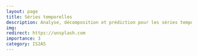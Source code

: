 ```yaml
---
layout: page
title: Séries temporelles
description: Analyse, décomposition et prédiction pour les séries temporelles
img: 
redirect: https://unsplash.com
importance: 3
category: IS2A5
---
```



